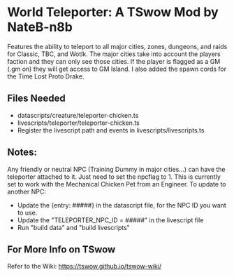 # World Teleporter: A TSwow Mod by NateB-n8b
Features the ability to teleport to all major cities, zones, dungeons, and raids for Classic, TBC, and Wotlk. 
The major cities take into account the players faction and they can only see those cities. 
If the player is flagged as a GM (.gm on) they will get access to GM Island. 
I also added the spawn cords for the Time Lost Proto Drake. 

## Files Needed
* datascripts/creature/teleporter-chicken.ts
* livescripts/teleporter/teleporter-chicken.ts
* Register the livescript path and events in livescripts/livescripts.ts

## Notes: 
Any friendly or neutral NPC (Training Dummy in major cities...) can have the teleporter attached to it. Just need to set the npcflag to 1.
This is currently set to work with the Mechanical Chicken Pet from an Engineer. To update to another NPC:
* Update the {entry: #####} in the datascript file, for the NPC ID you want to use. 
* Update the "TELEPORTER_NPC_ID = #####" in the livescript file
* Run "build data" and "build livescripts"

## For More Info on TSwow
Refer to the Wiki: https://tswow.github.io/tswow-wiki/
